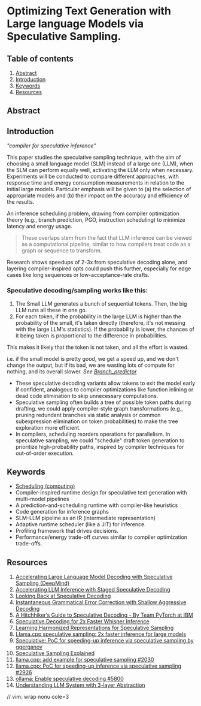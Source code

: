 # Optimizing Text Generation with Large language Models via Speculative Sampling.

## Table of contents

1. [Abstract](#abstract)
2. [Introduction](#introduction)
3. [Keywords](#keywords)
4. [Resources](#resources)

## Abstract

## Introduction

*"compiler for speculative inference"*

This paper studies the speculative sampling technique, with the aim of choosing a small language model (SLM) instead of a large one (LLM), when the SLM can perform equally well, activating the LLM only when necessary. Experiments will be conducted to compare different approaches, with response time and energy consumption measurements in relation to the initial large models. Particular emphasis will be given to (a) the selection of appropriate models and (b) their impact on the accuracy and efficiency of the results.

An inference scheduling problem, drawing from compiler optimization theory (e.g., branch prediction, PGO, instruction scheduling) to minimize latency and energy usage.

> These overlaps stem from the fact that LLM inference can be viewed as a computational pipeline, similar to how compilers treat code as a graph or sequence to transform.

Research shows speedups of 2-3x from speculative decoding alone, and layering compiler-inspired opts could push this further, especially for edge cases like long sequences or low-acceptance-rate drafts.

### Speculative decoding/sampling works like this:
1. The Small LLM generates a bunch of sequential tokens. Then, the big LLM runs all these in one go.
2. For each token, if the probability in the large LLM is higher than the probability of the small, it's taken directly (therefore, it's not messing with the large LLM's statistics). If the probability is lower, the chances of it being taken is proportional to the difference in probabilities.

This makes it likely that the token is not taken, and all the effort is wasted.

i.e. if the small model is pretty good, we get a speed up, and we don't change the output, but if its bad, we are wasting lots of compute for nothing, and its overall slower. *See [Branch\_predictor](https://en.wikipedia.org/wiki/Branch_predictor)*

* These speculative decoding variants allow tokens to exit the model early if confident, analogous to compiler optimizations like function inlining or dead code elimination to skip unnecessary computations.
* Speculative sampling often builds a tree of possible token paths during drafting. we could apply compiler-style graph transformations (e.g., pruning redundant branches via static analysis or common subexpression elimination on token probabilities) to make the tree exploration more efficient.
* In compilers, scheduling reorders operations for parallelism. In speculative sampling, we could "schedule" draft token generation to prioritize high-probability paths, inspired by compiler techniques for out-of-order execution.

## Keywords

* [Scheduling (computing)](https://en.wikipedia.org/wiki/Scheduling_(computing))
* Compiler-inspired runtime design for speculative text generation with multi-model pipelines
* A prediction-and-scheduling runtime with compiler-like heuristics
* Code generation for inference graphs
* SLM–LLM pipeline as an IR (intermediate representation)
* Adaptive runtime scheduler (like a JIT) for inference.
* Profiling framework that drives decisions.
* Performance/energy trade-off curves similar to compiler optimization trade-offs.

## Resources
1. [Accelerating Large Language Model Decoding with Speculative Sampling (DeepMind)](https://arxiv.org/abs/2302.01318)
2. [Accelerating LLM Inference with Staged Speculative Decoding](https://arxiv.org/abs/2308.04623)
3. [Looking Back at Speculative Decoding](https://news.ycombinator.com/item?id=43216518)
4. [Instantaneous Grammatical Error Correction with Shallow Aggressive Decoding](https://arxiv.org/abs/2106.04970)
5. [A Hitchhiker’s Guide to Speculative Decoding - By Team PyTorch at IBM](https://pytorch.org/blog/hitchhikers-guide-speculative-decoding/)
6. [Speculative Decoding for 2x Faster Whisper Inference](https://colab.research.google.com/github/sanchit-gandhi/notebooks/blob/main/speculative_decoding.ipynb#scrollTo=baf87589-b7fe-45dd-a6f6-9b9223581562)
7. [Learning Harmonized Representations for Speculative Sampling](https://arxiv.org/abs/2408.15766)
8. [Llama.cpp speculative sampling: 2x faster inference for large models ](https://news.ycombinator.com/item?id=37390024)
9. [Speculative: PoC for speeding-up inference via speculative sampling by ggerganov](https://news.ycombinator.com/item?id=37357783)
10. [Speculative Sampling Explained](https://saibo-creator.github.io/post/2024_03_08_speculative_sampling/)
11. [llama.cpp: add example for speculative sampling #2030](https://github.com/ggml-org/llama.cpp/issues/2030)
12. [llama.cpp: PoC for speeding-up inference via speculative sampling #2926](https://github.com/ggml-org/llama.cpp/pull/2926)
13. [ollama: Enable speculative decoding #5800](https://github.com/ollama/ollama/issues/5800)
14. [Understanding LLM System with 3-layer Abstraction](https://ralphmao.github.io/ML-software-system/)

// vim: wrap nonu cole=3
